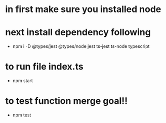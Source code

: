 
# in first make sure you installed node

# next install dependency following
- npm i -D @types/jest @types/node jest ts-jest ts-node typescript
# to run file index.ts
- npm start
# to test function merge goal!!
- npm test
